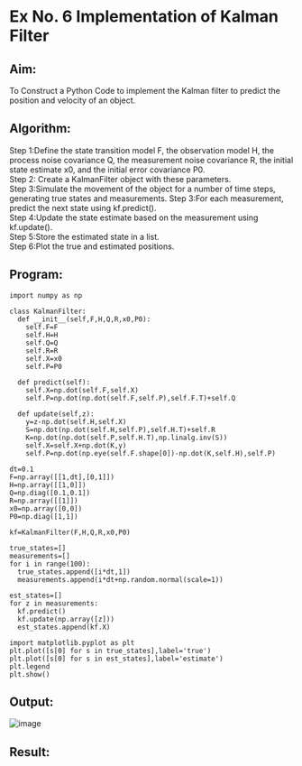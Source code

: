 # Ex No. 6 Implementation of Kalman Filter

## Aim:
To Construct a Python Code to implement the Kalman filter to predict the position and velocity of an object.
## Algorithm:
Step 1:Define the state transition model F, the observation model H, the process noise covariance Q, the measurement noise covariance R, the initial state estimate x0, and the initial error covariance P0.</br>
Step 2: Create a KalmanFilter object with these parameters.</br>
Step 3:Simulate the movement of the object for a number of time steps, generating true states and measurements. Step 3:For each measurement, predict the next state using kf.predict(). </br>
Step 4:Update the state estimate based on the measurement using kf.update(). </br>
Step 5:Store the estimated state in a list. </br>
Step 6:Plot the true and estimated positions.</br>
## Program:
```
import numpy as np

class KalmanFilter:
  def __init__(self,F,H,Q,R,x0,P0):
    self.F=F
    self.H=H
    self.Q=Q
    self.R=R
    self.X=x0
    self.P=P0

  def predict(self):
    self.X=np.dot(self.F,self.X)
    self.P=np.dot(np.dot(self.F,self.P),self.F.T)+self.Q

  def update(self,z):
    y=z-np.dot(self.H,self.X)
    S=np.dot(np.dot(self.H,self.P),self.H.T)+self.R
    K=np.dot(np.dot(self.P,self.H.T),np.linalg.inv(S))
    self.X=self.X+np.dot(K,y)
    self.P=np.dot(np.eye(self.F.shape[0])-np.dot(K,self.H),self.P)

dt=0.1
F=np.array([[1,dt],[0,1]])
H=np.array([[1,0]])
Q=np.diag([0.1,0.1])
R=np.array([[1]])
x0=np.array([0,0])
P0=np.diag([1,1])

kf=KalmanFilter(F,H,Q,R,x0,P0)

true_states=[]
measurements=[]
for i in range(100):
  true_states.append([i*dt,1])
  measurements.append(i*dt+np.random.normal(scale=1))

est_states=[]
for z in measurements:
  kf.predict()
  kf.update(np.array([z]))
  est_states.append(kf.X)

import matplotlib.pyplot as plt
plt.plot([s[0] for s in true_states],label='true')
plt.plot([s[0] for s in est_states],label='estimate')
plt.legend
plt.show()
```
## Output:
![image](https://github.com/Booshanram/Experiment-4---Implementation-of-Kalman-Filter/assets/113018636/1f931511-4eba-4f17-98a5-16ad74c91dc0)

## Result:

